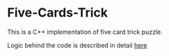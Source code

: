 # Five-Cards-Trick
This is a C++ implementation of five card trick puzzle. 

Logic behind the code is described in detail [here](https://mathcompblog.wordpress.com/2017/07/10/five-card-puzzle/)
